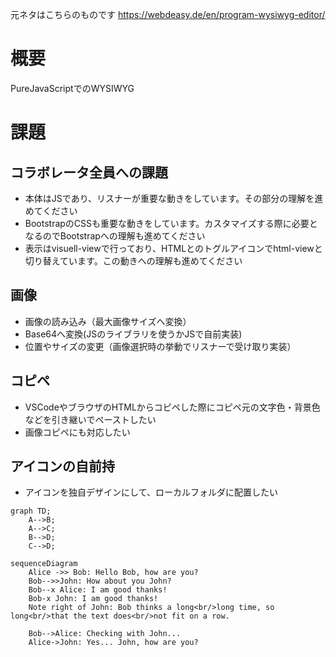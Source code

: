元ネタはこちらのものです
https://webdeasy.de/en/program-wysiwyg-editor/

# 概要
PureJavaScriptでのWYSIWYG

# 課題
## コラボレータ全員への課題
+ 本体はJSであり、リスナーが重要な動きをしています。その部分の理解を進めてください
+ BootstrapのCSSも重要な動きをしています。カスタマイズする際に必要となるのでBootstrapへの理解も進めてください
+ 表示はvisuell-viewで行っており、HTMLとのトグルアイコンでhtml-viewと切り替えています。この動きへの理解も進めてください

## 画像
+ 画像の読み込み（最大画像サイズへ変換）
+ Base64へ変換(JSのライブラリを使うかJSで自前実装)
+ 位置やサイズの変更（画像選択時の挙動でリスナーで受け取り実装）

## コピペ
+ VSCodeやブラウザのHTMLからコピペした際にコピペ元の文字色・背景色などを引き継いでペーストしたい
+ 画像コピペにも対応したい

## アイコンの自前持
+ アイコンを独自デザインにして、ローカルフォルダに配置したい


```mermaid
graph TD;
    A-->B;
    A-->C;
    B-->D;
    C-->D;
```

```mermaid
sequenceDiagram
    Alice ->> Bob: Hello Bob, how are you?
    Bob-->>John: How about you John?
    Bob--x Alice: I am good thanks!
    Bob-x John: I am good thanks!
    Note right of John: Bob thinks a long<br/>long time, so long<br/>that the text does<br/>not fit on a row.

    Bob-->Alice: Checking with John...
    Alice->John: Yes... John, how are you?
```
